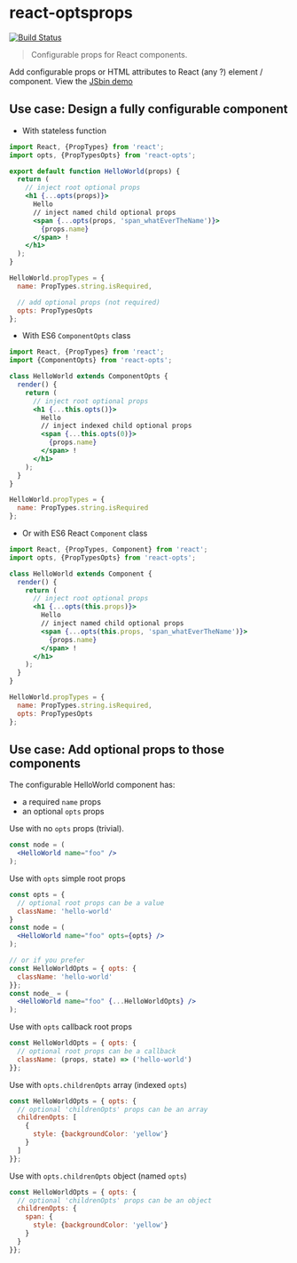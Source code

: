 # react-optsprops
[![Build Status](https://travis-ci.org/sylvaindethier/react-optsprops.svg?branch=master)](https://travis-ci.org/sylvaindethier/react-optsprops)

> Configurable props for React components.

Add configurable props or HTML attributes to React (any ?) element / component.
View the [JSbin demo](https://jsbin.com/najuju/)
## Use case: Design a fully configurable component

  * With stateless function
```jsx
import React, {PropTypes} from 'react';
import opts, {PropTypesOpts} from 'react-opts';

export default function HelloWorld(props) {
  return (
    // inject root optional props
    <h1 {...opts(props)}>
      Hello
      // inject named child optional props
      <span {...opts(props, 'span_whatEverTheName')}>
        {props.name}
      </span> !
    </h1>
  );
}

HelloWorld.propTypes = {
  name: PropTypes.string.isRequired,

  // add optional props (not required)
  opts: PropTypesOpts
};
```

  * With ES6 `ComponentOpts` class
```jsx
import React, {PropTypes} from 'react';
import {ComponentOpts} from 'react-opts';

class HelloWorld extends ComponentOpts {
  render() {
    return (
      // inject root optional props
      <h1 {...this.opts()}>
        Hello
        // inject indexed child optional props
        <span {...this.opts(0)}>
          {props.name}
        </span> !
      </h1>
    );
  }
}

HelloWorld.propTypes = {
  name: PropTypes.string.isRequired
};
```

  * Or with ES6 React `Component` class
```jsx
import React, {PropTypes, Component} from 'react';
import opts, {PropTypesOpts} from 'react-opts';

class HelloWorld extends Component {
  render() {
    return (
      // inject root optional props
      <h1 {...opts(this.props)}>
        Hello
        // inject named child optional props
        <span {...opts(this.props, 'span_whatEverTheName')}>
          {props.name}
        </span> !
      </h1>
    );
  }
}

HelloWorld.propTypes = {
  name: PropTypes.string.isRequired,
  opts: PropTypesOpts
};
```


## Use case: Add optional props to those components

The configurable HelloWorld component has:
  - a required `name` props
  - an optional `opts` props

Use with no `opts` props (trivial).
```jsx
const node = (
  <HelloWorld name="foo" />
);
```

Use with `opts` simple root props
```jsx
const opts = {
  // optional root props can be a value
  className: 'hello-world'
}
const node = (
  <HelloWorld name="foo" opts={opts} />
);

// or if you prefer
const HelloWorldOpts = { opts: {
  className: 'hello-world'
}};
const node_ = (
  <HelloWorld name="foo" {...HelloWorldOpts} />
);
```

Use with `opts` callback root props
```jsx
const HelloWorldOpts = { opts: {
  // optional root props can be a callback
  className: (props, state) => ('hello-world')
}};
```

Use with `opts.childrenOpts` array (indexed `opts`)
```jsx
const HelloWorldOpts = { opts: {
  // optional 'childrenOpts' props can be an array
  childrenOpts: [
    {
      style: {backgroundColor: 'yellow'}
    }
  ]
}};
```

Use with `opts.childrenOpts` object (named `opts`)
```jsx
const HelloWorldOpts = { opts: {
  // optional 'childrenOpts' props can be an object
  childrenOpts: {
    span: {
      style: {backgroundColor: 'yellow'}
    }
  }
}};
```
